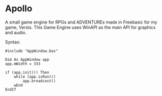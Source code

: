 # Apollo
A small game engine for RPGs and ADVENTUREs made in Freebasic for my game, Versis.
This Game Engine uses WinAPI as the main API for graphics and audio.

Syntax:
```basic
#include "AppWindow.bas"

Dim As AppWindow app
app.mWidth = 333

if (app.init()) Then
	while (app.isRun())
		app.broadcast()
	wEnd
EndIf
```
